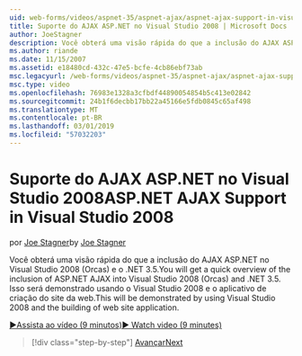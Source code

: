 ```yaml
---
uid: web-forms/videos/aspnet-35/aspnet-ajax/aspnet-ajax-support-in-visual-studio-2008
title: Suporte do AJAX ASP.NET no Visual Studio 2008 | Microsoft Docs
author: JoeStagner
description: Você obterá uma visão rápida do que a inclusão do AJAX ASP.NET no Visual Studio 2008 (Orcas) e o .NET 3.5. Isso será demonstrado por meio do Visual Studio...
ms.author: riande
ms.date: 11/15/2007
ms.assetid: e18480cd-432c-47e5-bcfe-4cb86ebf73ab
msc.legacyurl: /web-forms/videos/aspnet-35/aspnet-ajax/aspnet-ajax-support-in-visual-studio-2008
msc.type: video
ms.openlocfilehash: 76983e1328a3cfbdf44890054854b5c413e02842
ms.sourcegitcommit: 24b1f6decbb17bb22a45166e5fdb0845c65af498
ms.translationtype: MT
ms.contentlocale: pt-BR
ms.lasthandoff: 03/01/2019
ms.locfileid: "57032203"
---
```

<a name="aspnet-ajax-support-in-visual-studio-2008"></a><span data-ttu-id="a5b72-104">Suporte do AJAX ASP.NET no Visual Studio 2008</span><span class="sxs-lookup"><span data-stu-id="a5b72-104">ASP.NET AJAX Support in Visual Studio 2008</span></span>
====================
<span data-ttu-id="a5b72-105">por [Joe Stagner](https://github.com/JoeStagner)</span><span class="sxs-lookup"><span data-stu-id="a5b72-105">by [Joe Stagner](https://github.com/JoeStagner)</span></span>

<span data-ttu-id="a5b72-106">Você obterá uma visão rápida do que a inclusão do AJAX ASP.NET no Visual Studio 2008 (Orcas) e o .NET 3.5.</span><span class="sxs-lookup"><span data-stu-id="a5b72-106">You will get a quick overview of the inclusion of ASP.NET AJAX into Visual Studio 2008 (Orcas) and .NET 3.5.</span></span> <span data-ttu-id="a5b72-107">Isso será demonstrado usando o Visual Studio 2008 e o aplicativo de criação do site da web.</span><span class="sxs-lookup"><span data-stu-id="a5b72-107">This will be demonstrated by using Visual Studio 2008 and the building of web site application.</span></span>

[<span data-ttu-id="a5b72-108">&#9654;Assista ao vídeo (9 minutos)</span><span class="sxs-lookup"><span data-stu-id="a5b72-108">&#9654; Watch video (9 minutes)</span></span>](https://channel9.msdn.com/Blogs/ASP-NET-Site-Videos/aspnet-ajax-support-in-visual-studio-2008)

> [!div class="step-by-step"]
> [<span data-ttu-id="a5b72-109">Avançar</span><span class="sxs-lookup"><span data-stu-id="a5b72-109">Next</span></span>](adding-ajax-functionality-to-an-existing-aspnet-page.md)
